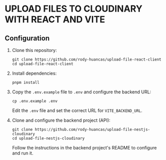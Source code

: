 # UPLOAD FILES TO CLOUDINARY WITH REACT AND VITE

## Configuration

1. Clone this repository:
   ```
   git clone https://github.com/rody-huancas/upload-file-react-client
   cd upload-file-react-client
   ```

2. Install dependencies:
   ```
   pnpm install
   ```

3. Copy the `.env.example` file to `.env` and configure the backend URL:
   ```
   cp .env.example .env
   ```
   Edit the `.env` file and set the correct URL for `VITE_BACKEND_URL`.

4. Clone and configure the backend project (API):
   ```
   git clone https://github.com/rody-huancas/upload-file-nestjs-cloudinary
   cd upload-file-nestjs-cloudinary
   ```
   Follow the instructions in the backend project's README to configure and run it.